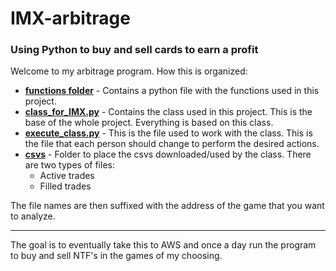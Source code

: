 # IMX-arbitrage
### Using Python to buy and sell cards to earn a profit ###

Welcome to my arbitrage program.
How this is organized:
- [**functions folder**](https://github.com/HLCarbon/IMX-arbitrage/tree/main/functions) - Contains a python file with the functions used in this project.
- [**class_for_IMX.py**](https://github.com/HLCarbon/IMX-arbitrage/blob/main/class_for_IMX.py) - Contains the class used in this project. This is the base of the whole project. Everything is based on this class.
- [**execute_class.py**](https://github.com/HLCarbon/IMX-arbitrage/blob/main/execute_class.py) - This is the file used to work with the class. This is the file that each person should change to perform the desired actions.
- [**csvs**](https://github.com/HLCarbon/IMX-arbitrage/tree/main/csvs) - Folder to place the csvs downloaded/used by the class. There are two types of files:
   - Active trades
   - Filled trades
   
The file names are then suffixed with the address of the game that you want to analyze.

***

The goal is to eventually take this to AWS and once a day run the program to buy and sell NTF's in the games of my choosing.
